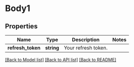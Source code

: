 # Body1

## Properties
Name | Type | Description | Notes
------------ | ------------- | ------------- | -------------
**refresh_token** | **string** | Your refresh token. | 

[[Back to Model list]](../README.md#documentation-for-models) [[Back to API list]](../README.md#documentation-for-api-endpoints) [[Back to README]](../README.md)



